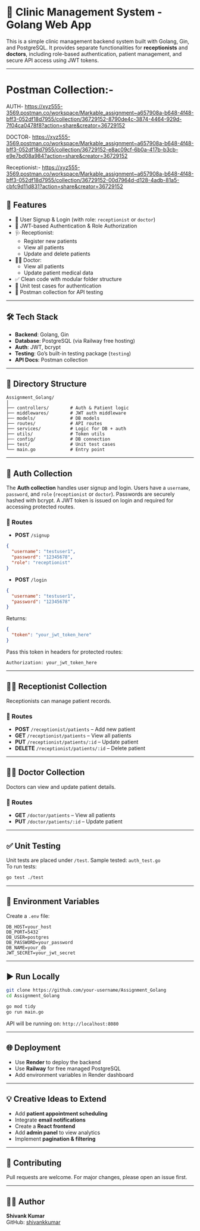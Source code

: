 # 🏥 Clinic Management System - Golang Web App

This is a simple clinic management backend system built with Golang, Gin, and PostgreSQL. It provides separate functionalities for **receptionists** and **doctors**, including role-based authentication, patient management, and secure API access using JWT tokens.

---

# Postman Collection:- 

AUTH- https://xyz555-3569.postman.co/workspace/Markable_assignment~a657908a-b648-4f48-bff3-052df18d7955/collection/36729152-8790de4c-3874-4464-929d-7f04ca0478f8?action=share&creator=36729152

DOCTOR-  https://xyz555-3569.postman.co/workspace/Markable_assignment~a657908a-b648-4f48-bff3-052df18d7955/collection/36729152-e8ac09cf-6b0a-417b-b3cb-e9e7bd08a984?action=share&creator=36729152

Receptionist:- https://xyz555-3569.postman.co/workspace/Markable_assignment~a657908a-b648-4f48-bff3-052df18d7955/collection/36729152-00d7964d-d128-4adb-81a5-cbfc9d11d831?action=share&creator=36729152


## 🚀 Features

- 🧾 User Signup & Login (with role: `receptionist` or `doctor`)
- 🔐 JWT-based Authentication & Role Authorization
- 🩺 Receptionist:
  - Register new patients
  - View all patients
  - Update and delete patients
- 👨‍⚕️ Doctor:
  - View all patients
  - Update patient medical data
- ✅ Clean code with modular folder structure
- 🧪 Unit test cases for authentication
- 📄 Postman collection for API testing

---

## 🛠️ Tech Stack

- **Backend**: Golang, Gin
- **Database**: PostgreSQL (via Railway free hosting)
- **Auth**: JWT, bcrypt
- **Testing**: Go’s built-in testing package (`testing`)
- **API Docs**: Postman collection

---

## 📁 Directory Structure

```
Assignment_Golang/
│
├── controllers/        # Auth & Patient logic
├── middlewares/        # JWT auth middleware
├── models/             # DB models
├── routes/             # API routes
├── services/           # Logic for DB + auth
├── utils/              # Token utils
├── config/             # DB connection
├── test/               # Unit test cases
└── main.go             # Entry point
```

---

## 🔐 Auth Collection

The **Auth collection** handles user signup and login. Users have a `username`, `password`, and `role` (`receptionist` or `doctor`). Passwords are securely hashed with bcrypt. A JWT token is issued on login and required for accessing protected routes.

### 🔁 Routes

- **POST** `/signup`
```json
{
  "username": "testuser1",
  "password": "12345678",
  "role": "receptionist"
}
```

- **POST** `/login`
```json
{
  "username": "testuser1",
  "password": "12345678"
}
```

Returns:
```json
{
  "token": "your_jwt_token_here"
}
```

Pass this token in headers for protected routes:
```
Authorization: your_jwt_token_here
```

---

## 👩‍💼 Receptionist Collection

Receptionists can manage patient records.

### 🔁 Routes
- **POST** `/receptionist/patients` – Add new patient
- **GET** `/receptionist/patients` – View all patients
- **PUT** `/receptionist/patients/:id` – Update patient
- **DELETE** `/receptionist/patients/:id` – Delete patient

---

## 👨‍⚕️ Doctor Collection

Doctors can view and update patient details.

### 🔁 Routes
- **GET** `/doctor/patients` – View all patients
- **PUT** `/doctor/patients/:id` – Update patient

---

## ✅ Unit Testing

Unit tests are placed under `/test`. Sample tested: `auth_test.go`  
To run tests:
```bash
go test ./test
```

---

## 🧪 Environment Variables

Create a `.env` file:
```
DB_HOST=your_host
DB_PORT=5432
DB_USER=postgres
DB_PASSWORD=your_password
DB_NAME=your_db
JWT_SECRET=your_jwt_secret
```

---

## ▶️ Run Locally

```bash
git clone https://github.com/your-username/Assignment_Golang
cd Assignment_Golang

go mod tidy
go run main.go
```

API will be running on: `http://localhost:8080`

---

## 🌐 Deployment

- Use **Render** to deploy the backend
- Use **Railway** for free managed PostgreSQL
- Add environment variables in Render dashboard

---

## 💡 Creative Ideas to Extend

- Add **patient appointment scheduling**
- Integrate **email notifications**
- Create a **React frontend**
- Add **admin panel** to view analytics
- Implement **pagination & filtering**

---

## 🤝 Contributing

Pull requests are welcome. For major changes, please open an issue first.

---

## 🧑‍💻 Author

**Shivank Kumar**  
GitHub: [shivankkumar](https://github.com/shivankkumar)

